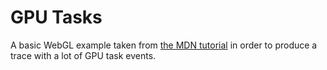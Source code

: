 # GPU Tasks

A basic WebGL example taken from [the MDN
tutorial](https://developer.mozilla.org/en-US/docs/Web/API/WebGL_API/Basic_2D_animation_example)
in order to produce a trace with a lot of GPU task events.
